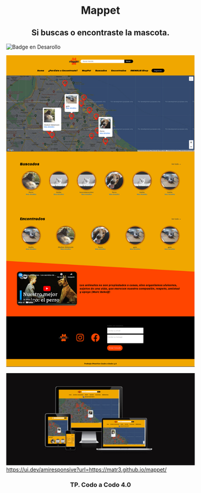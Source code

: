 ﻿<h1 align="center"> Mappet </h1>
<h2 align="center"> Si buscas o encontraste la mascota. </h2>

![Badge en Desarollo](https://img.shields.io/badge/STATUS-EN%20DESAROLLO-green)

![Map-Pet](https://raw.githubusercontent.com/Matr3/mappet/main/img/muestra001.jpg)

![Map-Pet Responsive](https://raw.githubusercontent.com/Matr3/mappet/main/img/muestra002.jpg)
https://ui.dev/amiresponsive?url=https://matr3.github.io/mappet/


<h3 align="center">TP. Codo a Codo 4.0</h3>